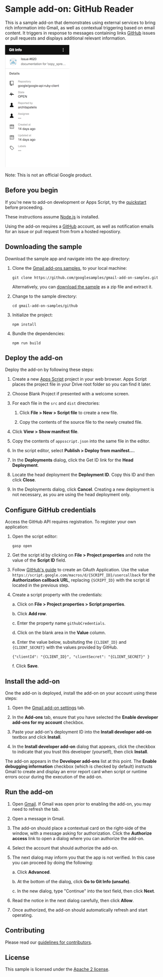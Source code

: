 # Sample add-on: GitHub Reader

This is a sample add-on that demonstrates using external services to bring
rich information into Gmail, as well as contextual triggering based on
email content. It triggers in response to messages containing links
[GitHub](github) issues or pull requests and displays additional relevant
information.

![Screenshot](assets/screenshot_1.png)

Note: This is not an official Google product.

## Before you begin

If you're new to add-on development or Apps Script, try the [quickstart](quickstart)
before proceeding. 
 
These instructions assume [Node.js](node) is installed.

Using the add-on requires a [GitHub](github) account, as well as notification
emails for an issue or pull request from from a hosted repostiory.

## Downloading the sample

Download the sample app and navigate into the app directory:

1.  Clone the [Gmail add-ons samples][github-repo], to your local
    machine:

        git clone https://github.com/googlesamples/gmail-add-on-samples.git

    Alternatively, you can [download the sample][github-zip] as a zip file and
    extract it.

2.  Change to the sample directory:

        cd gmail-add-on-samples/github

3.  Initialize the project:

        npm install
        
4.  Bundle the dependencies:

        npm run build
        
## Deploy the add-on

Deploy the add-on by following these steps:

1.  Create a new [Apps Script](apps-script) project in your web browser. Apps Script places the project file in your Drive root folder so you can find it later.

2.  Choose Blank Project if presented with a welcome screen.

3.  For each file in the `src` and `dist` directories:

    1. Click **File > New > Script file** to create a new file.

    2. Copy the contents of the source file to the newly created file.
    
4.  Click **View > Show manifest file**.

5.  Copy the contents of `appsscript.json` into the same file in the editor.

6.  In the script editor, select **Publish > Deploy from manifest...**.

7.  In the **Deployments** dialog, click the Get ID link for the **Head Deployment**.

8.  Locate the head deployment the **Deployment ID**. Copy this ID and then click **Close**.

9.  In the Deployments dialog, click **Cancel**. Creating a new deployment is not necessary, as you are using the head deployment only.

## Configure GitHub credentials

Access the GitHub API requires registration. To register your own application:

1.  Open the script editor:

        gasp open

2.  Get the script id by clicking on **File > Project properties** and note the value of the **Script ID** field.

3.  Follow [GitHub's guide](github-oauth) to create an OAuth Application. Use the value `https://script.google.com/macros/d/{SCRIPT_ID}/usercallback` for the **Authorization callback URL**,
    replacing `{SCRIPT_ID}` with the script id located in the previous step.

4.  Create a script property with the credentials:

    a. Click on **File > Project properties > Script properties**.
	
	b. Click **Add row**.
	
	c. Enter the property name `githubCredentials`.
	
	d. Click on the blank area in the **Value** column.
	
	e. Enter the value below, subsituting the `{CLIENT_ID}` and `{CLIENT_SECRET}` with the values provided
	   by GitHub.
	
	    {"clientId": "{CLIENT_ID}", "clientSecret": "{CLIENT_SECRET}" } 

	f. Click **Save**.

## Install the add-on

One the add-on is deployed, install the add-on on your account using these steps:

1.  Open the [Gmail add-on settings](gmail-settings) tab.

2.  In the **Add-ons** tab, ensure that you have selected the **Enable developer
    add-ons for my account** checkbox.

3.  Paste your add-on's deployment ID into the **Install developer add-on** textbox
    and click **Install**.

4. In the **Install developer add-on** dialog that appears, click the checkbox to
   indicate that you trust this developer (yourself), then click **Install**.

The add-on appears in the **Developer add-ons** list at this point. The
**Enable debugging information** checkbox (which is checked by default) instructs
Gmail to create and display an error report card when script or runtime errors
occur during the execution of the add-on.

## Run the add-on

1.  Open [Gmail](gmail). If Gmail was open prior to enabling the add-on,
    you may need to refresh the tab.

2.  Open a message in Gmail.

3.  The add-on should place a contextual card on the right-side of the window,
    with a message asking for authorization. Click the **Authorize access** link
    to open a dialog where you can authorize the add-on.

4.  Select the account that should authorize the add-on.

5.  The next dialog may inform you that the app is not verified. In this case you
    can proceed by doing the following:

    a.  Click **Advanced**.

    b. At the bottom of the dialog, click **Go to Git Info (unsafe)**.

    c. In the new dialog, type "Continue" into the text field, then click **Next**.

6.  Read the notice in the next dialog carefully, then click **Allow**.

7.  Once authorized, the add-on should automatically refresh and start operating.

## Contributing

Please read our [guidelines for contributors][contributing].

## License

This sample is licensed under the [Apache 2 license][license].

<!-- References -->
[quickstart]:https://developers.google.com/gmail/add-ons/guides/quickstart
[node]:https://nodejs.org/en/
[apps-script]: https://script.google.com
[github]: https://github.com
[github-repo]: https://github.com/googlesamples/gmail-add-ons-samples
[github-zip]: https://github.com/googlesamples/gmail-add-ons-samples/archive/master.zip
[contributing]: https://github.com/googlesamples/gmail-add-ons-samples/blob/master/CONTRIBUTING
[license]: https://github.com/googlesamples/gmail-add-ons-samples/blob/master/LICENSE
[gmail-setting]: https://mail.google.com/mail/#settings/addons
[gmail]: https://mail.google.com/
[lodash]: https://lodash.com/
[moment]: http://momentjs.com/
[github-oauth]: https://developer.github.com/apps/building-integrations/setting-up-and-registering-oauth-apps/registering-oauth-apps/